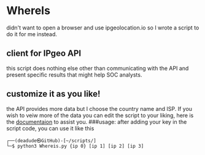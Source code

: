 # WhereIs
didn't want to open a browser and use ipgeolocation.io so I wrote a script to do it for me instead.
## client for IPgeo API
this script does nothing else other than communicating with the API and present specific results that might help SOC analysts.
## customize it as you like!
the API provides more data but I choose the country name and ISP. If you wish to veiw more of the data you can edit the script to your liking, here is the [documentaion](https://ipgeolocation.io/documentation/ip-geolocation-api.html) to assist you.
###usage:
after adding your key in the script code, you can use it like this
```
┌──(deadude㉿GitHub)-[~/scripts/]
└─$ python3 Whereis.py {ip 0} [ip 1] [ip 2] [ip 3]
```
